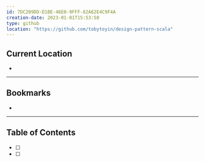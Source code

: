 ```yaml
---
id: 7DC209DD-D1BE-46E0-9FFF-82A62E4C9F4A
creation-date: 2023-01-01T15:53:50 
type: github
location: "https://github.com/tobytoyin/design-pattern-scala"
---
```


## Current Location
- 

---
## Bookmarks 
- 

---
## Table of Contents
- [ ] 
- [ ] 
